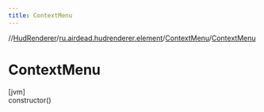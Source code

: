 ```yaml
---
title: ContextMenu
---
```

//[HudRenderer](../../../index.html)/[ru.airdead.hudrenderer.element](../index.html)/[ContextMenu](index.html)/[ContextMenu](-context-menu.html)



# ContextMenu



[jvm]\
constructor()




